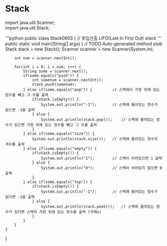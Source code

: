 # Stack

import java.util.Scanner;  
import java.util.Stack;

'''python
public class Stack0603 {							// 후입선출 LIFO(Last In First Out) stack
'''	
	public static void main(String[] args) {
		// TODO Auto-generated method stub
		Stack<Integer> stack = new Stack<Integer>();
		Scanner scanner = new Scanner(System.in);
		
		int num = scanner.nextInt();
		
		for(int i = 0; i < num; i++) {
			String some = scanner.next();
			if(some.equals("push")) {
				int somenum = scanner.nextInt();
				stack.push(somenum);
			} else if(some.equals("pop")) {			// 스택에서 가장 위에 있는 정수를 빼고 그 수를 출력
				if(stack.isEmpty()) {
					System.out.println("-1");		// 스택에 들어있는 정수가 없으면 -1을 출력
				} else {
					System.out.println(stack.pop());	// 스택에 들어있는 정수가 있으면 가장 위에 있는 정수를 빼고 그 수를 출력
				}
			} else if(some.equals("size")) {			
				System.out.println(stack.size());	// 스택에 들어있는 정수의 개수를 출력
			} else if(some.equals("empty")) {
				if(stack.isEmpty()) {
					System.out.println("1");		// 스택이 비어있으면 1 출력
				} else {
					System.out.println("0");		// 스택이 비어있지 않으면 0 출력
				}
			} else if(some.equals("top")) {
				if(stack.isEmpty()) {
					System.out.println("-1");		// 스택에 들어있는 정수가 없다면 -1을 출력
				} else {
					System.out.println(stack.peek());	// 스택에 들어있는 정수가 있다면 스택의 가장 위에 있는 정수를 출력 (삭제x)
				}
			}
		}
	}
}

